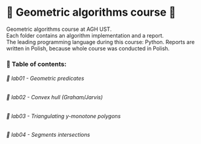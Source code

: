 # 🔶 Geometric algorithms course 🔶
Geometric algorithms course at AGH UST. <br>
Each folder contains an algorithm implementation and a report. <br>
The leading programming language during this course: Python.
Reports are written in Polish, because whole course was conducted in Polish.
<h3> 🔶 Table of contents: </h3>
<h6> 🔸 lab01 - Geometric predicates </h6>
<h6> 🔸 lab02 - Convex hull (Graham/Jarvis) </h6>
<h6> 🔸 lab03 - Triangulating y-monotone polygons </h6>
<h6> 🔸 lab04 - Segments intersections </h6>
